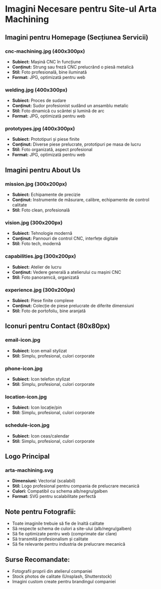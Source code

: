 # Imagini Necesare pentru Site-ul Arta Machining

## Imagini pentru Homepage (Secțiunea Servicii)

### cnc-machining.jpg (400x300px)
- **Subiect:** Mașină CNC în funcțiune
- **Conținut:** Strung sau freză CNC prelucrând o piesă metalică
- **Stil:** Foto profesională, bine iluminată
- **Format:** JPG, optimizată pentru web

### welding.jpg (400x300px)
- **Subiect:** Proces de sudare
- **Conținut:** Sudor profesionist sudând un ansamblu metalic
- **Stil:** Foto dinamică cu scântei și lumină de arc
- **Format:** JPG, optimizată pentru web

### prototypes.jpg (400x300px)
- **Subiect:** Prototipuri și piese finite
- **Conținut:** Diverse piese prelucrate, prototipuri pe masa de lucru
- **Stil:** Foto organizată, aspect profesional
- **Format:** JPG, optimizată pentru web

## Imagini pentru About Us

### mission.jpg (300x200px)
- **Subiect:** Echipamente de precizie
- **Conținut:** Instrumente de măsurare, calibre, echipamente de control calitate
- **Stil:** Foto clean, profesională

### vision.jpg (300x200px)
- **Subiect:** Tehnologie modernă
- **Conținut:** Pannouri de control CNC, interfețe digitale
- **Stil:** Foto tech, modernă

### capabilities.jpg (300x200px)
- **Subiect:** Atelier de lucru
- **Conținut:** Vedere generală a atelierului cu mașini CNC
- **Stil:** Foto panoramică, organizată

### experience.jpg (300x200px)
- **Subiect:** Piese finite complexe
- **Conținut:** Colecție de piese prelucrate de diferite dimensiuni
- **Stil:** Foto de portofoliu, bine aranjată

## Iconuri pentru Contact (80x80px)

### email-icon.jpg
- **Subiect:** Icon email stylizat
- **Stil:** Simplu, profesional, culori corporate

### phone-icon.jpg
- **Subiect:** Icon telefon stylizat
- **Stil:** Simplu, profesional, culori corporate

### location-icon.jpg
- **Subiect:** Icon locație/pin
- **Stil:** Simplu, profesional, culori corporate

### schedule-icon.jpg
- **Subiect:** Icon ceas/calendar
- **Stil:** Simplu, profesional, culori corporate

## Logo Principal

### arta-machining.svg
- **Dimensiuni:** Vectorial (scalabil)
- **Stil:** Logo profesional pentru compania de prelucrare mecanică
- **Culori:** Compatibil cu schema alb/negru/galben
- **Format:** SVG pentru scalabilitate perfectă

## Note pentru Fotografii:
- Toate imaginile trebuie să fie de înaltă calitate
- Să respecte schema de culori a site-ului (alb/negru/galben)
- Să fie optimizate pentru web (comprimate dar clare)
- Să transmită profesionalism și calitate
- Să fie relevante pentru industria de prelucrare mecanică

## Surse Recomandate:
- Fotografii proprii din atelierul companiei
- Stock photos de calitate (Unsplash, Shutterstock)
- Imagini custom create pentru brandingul companiei

